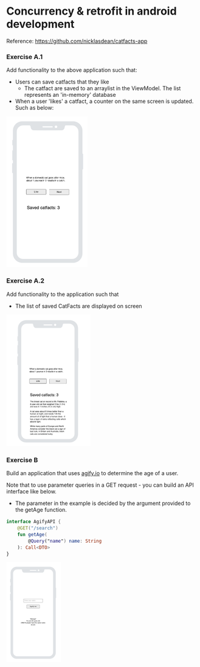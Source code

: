 # Concurrency & retrofit in android development

Reference: https://github.com/nicklasdean/catfacts-app

### Exercise A.1

Add functionality to the above application such that:

- Users can save catfacts that they like 
  - The catfact are saved to an arraylist in the ViewModel. The list represents an 'in-memory' database
- When a user 'likes' a catfact, a counter on the same screen is updated. Such as below:

<img src="assets/image-20240408153426073.png" alt="image-20240408153426073" style="zoom:50%;" />

### Exercise A.2

Add functionality to the application such that

- The list of saved CatFacts are displayed on screen

<img src="assets/image-20240408160826719.png" alt="image-20240408160826719" style="zoom:50%;" />

### Exercise B

Build an application that uses [agify.io](https://agify.io/documentation) to determine the age of a user.

Note that to use parameter queries in a GET request - you can build an API interface like below.

- The parameter in the example is decided by the argument provided to the getAge function.   

```kotlin
interface AgifyAPI {
    @GET("/search")
    fun getAge(
        @Query("name") name: String
    ): Call<DTO>
}
```

<img src="assets/image-20240408161857767.png" alt="image-20240408161857767" style="zoom:50%;" />